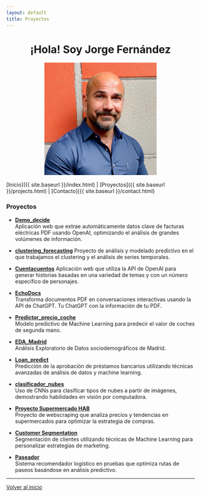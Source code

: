 ```yaml
---
layout: default
title: Proyectos
---
```


<div align="center">

<h1>¡Hola! Soy Jorge Fernández</h1>


<img src="/assets/images/jorge_fernandez.jpg" alt="Foto de Jorge Fernández" width="300" height="auto">

</div>


[Inicio]({{ site.baseurl }}/index.html) | [Proyectos]({{ site.baseurl }}/projects.html) | [Contacto]({{ site.baseurl }}/contact.html)




### Proyectos

- **[Demo_decide](https://github.com/joferte84/Demo_decide)**  
  Aplicación web que extrae automáticamente datos clave de facturas eléctricas PDF usando OpenAI, optimizando el análisis de grandes volúmenes de información.

- **[clustering_forecasting](https://github.com/joferte84/clustering_forecasting)**
  Proyecto de análisis y modelado predictivo en el que trabajamos el clustering y el análisis de series temporales.

- **[Cuentacuentos](https://github.com/joferte84/Cuentacuentos)**
  Aplicación web que utiliza la API de OpenAI para generar historias basadas en una variedad de temas y con un número específico de personajes.

- **[EchoDocs](https://github.com/joferte84/EchoDocs)**  
  Transforma documentos PDF en conversaciones interactivas usando la API de ChatGPT. Tu ChatGPT con la información de tu PDF.

- **[Predictor_precio_coche](https://github.com/joferte84/Predictor_precio_coche)**  
  Modelo predictivo de Machine Learning para predecir el valor de coches de segunda mano.

- **[EDA_Madrid](https://github.com/joferte84/EDA_Madrid)**  
  Análisis Exploratorio de Datos sociodemográficos de Madrid.

- **[Loan_predict](https://github.com/joferte84/Loan_predict)**  
  Predicción de la aprobación de préstamos bancarios utilizando técnicas avanzadas de análisis de datos y machine learning.

- **[clasificador_nubes](https://github.com/joferte84/clasificador_nubes)**  
  Uso de CNNs para clasificar tipos de nubes a partir de imágenes, demostrando habilidades en visión por computadora.

- **[Proyecto Supermercado HAB](https://github.com/joferte84/proyecto-supermercado-HAB)**  
  Proyecto de webscraping que analiza precios y tendencias en supermercados para optimizar la estrategia de compras.

- **[Customer Segmentation](https://github.com/joferte84/customer_segmentation)**  
  Segmentación de clientes utilizando técnicas de Machine Learning para personalizar estrategias de marketing.

- **[Paseador](https://github.com/joferte84/paseador)**  
  Sistema recomendador logístico en pruebas que optimiza rutas de paseos basándose en análisis predictivo.

---

[Volver al inicio](index.html)

